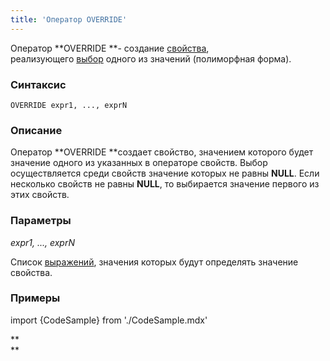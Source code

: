 ```yaml
---
title: 'Оператор OVERRIDE'
---
```


Оператор **OVERRIDE **- создание [свойства](Свойства.md), реализующего [выбор](Выбор_CASE_IF_MULTI_OVERRIDE_EXCLUSIVE.md#Выбор(CASE,IF,MULTI,OVERRIDE,EXCLUSIVE-broken)-exclusive) одного из значений (полиморфная форма).

### Синтаксис

    OVERRIDE expr1, ..., exprN

### Описание

Оператор **OVERRIDE **создает свойство, значением которого будет значение одного из указанных в операторе свойств. Выбор осуществляется среди свойств значение которых не равны **NULL**. Если несколько свойств не равны **NULL**, то выбирается значение первого из этих свойств.

### Параметры

*expr1, ..., exprN*

Список [выражений](Выражения.md), значения которых будут определять значение свойства.

### Примеры


import {CodeSample} from './CodeSample.mdx'

<CodeSample url="https://documentation.lsfusion.org/sample?file=OperatorPropertySample&block=override"/>

**  
**
